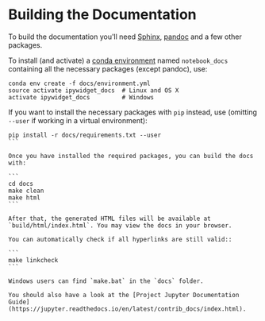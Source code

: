 Building the Documentation
==========================

To build the documentation you'll need [Sphinx](http://www.sphinx-doc.org/), [pandoc](http://pandoc.org/)
and a few other packages.

To install (and activate) a [conda environment](http://conda.pydata.org/docs/using/envs.html#use-environment-from-file) named `notebook_docs`
containing all the necessary packages (except pandoc), use:

```
conda env create -f docs/environment.yml
source activate ipywidget_docs  # Linux and OS X
activate ipywidget_docs         # Windows
```  

If you want to install the necessary packages with ``pip`` instead, use
(omitting `--user` if working in a virtual environment):

````
pip install -r docs/requirements.txt --user
```

Once you have installed the required packages, you can build the docs with:

```
cd docs
make clean
make html
```

After that, the generated HTML files will be available at
`build/html/index.html`. You may view the docs in your browser.

You can automatically check if all hyperlinks are still valid::

```
make linkcheck
```

Windows users can find `make.bat` in the `docs` folder.

You should also have a look at the [Project Jupyter Documentation Guide](https://jupyter.readthedocs.io/en/latest/contrib_docs/index.html).
